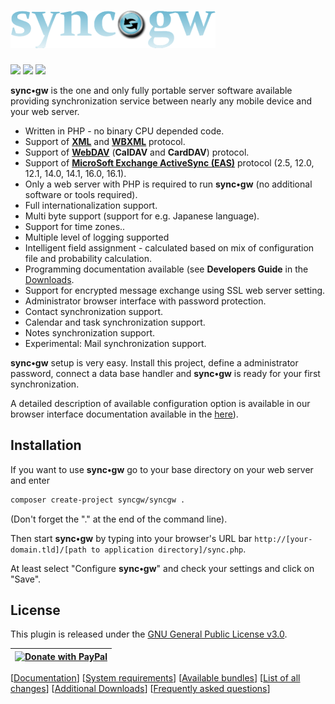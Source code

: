 # ![picture logo](https://github.com/syncgw/gui-bundle/blob/master/assets/syncgw.png "sync•gw") #
 
![](https://img.shields.io/packagist/v/syncgw/syncgw.svg)
![](https://img.shields.io/packagist/l/syncgw/syncgw.svg)
![](https://img.shields.io/packagist/dt/syncgw/syncgw.svg)
 
**sync•gw** is the one and only fully portable server software available providing synchronization service between nearly any mobile device and your web server.

* Written in PHP - no binary CPU depended code.
* Support of **[XML](https://en.wikipedia.org/wiki/XML)** and 
**[WBXML](http://en.wikipedia.org/wiki/WBXML)** protocol.
* Support of **[WebDAV](https://en.wikipedia.org/wiki/WebDAV)** (**CalDAV** and **CardDAV**) protocol.
* Support of **[MicroSoft Exchange ActiveSync (EAS)](http://en.wikipedia.org/wiki/Exchange_ActiveSync)** protocol (2.5, 12.0, 12.1, 14.0, 14.1, 16.0, 16.1).
* Only a web server with PHP is required to run **sync•gw** (no additional software or tools required).
* Full internationalization support.
* Multi byte support (support for e.g. Japanese language).
* Support for time zones..
* Multiple level of logging supported
* Intelligent field assignment - calculated based on mix of configuration file and probability calculation.
* Programming documentation available (see **Developers Guide** in the [Downloads](../doc-bundle/Downloads.md).
* Support for encrypted message exchange using SSL web server setting.
* Administrator browser interface with password protection.
* Contact synchronization support.
* Calendar and task synchronization support.
* Notes synchronization support.
* Experimental: Mail synchronization support.

**sync•gw** setup is very easy. Install this project, define a administrator password, connect a data base handler and **sync•gw** is ready for your first synchronization.

A detailed description of available configuration option is available in our browser interface documentation available in the [here](../doc-bundle/Downloads.md)).

## Installation ##

If you want to use **sync•gw** go to your base directory on your web server and enter

```bash
composer create-project syncgw/syncgw .
```
(Don't forget the "." at the end of the command line).

Then start **sync•gw** by typing into your browser's URL bar `http://[your-domain.tld]/[path to application directory]/sync.php`.

At least select "Configure **sync•gw**" and check your settings and click on "Save".

## License ##
This plugin is released under the [GNU General Public License v3.0](https://github.com/toteph42/syncgw/blob/master/syncgw/LICENSE).

|  <a href="https://www.paypal.com/donate/?hosted_button_id=DS6VK49NAFHEQ" target="_blank" rel="noopener">   <img src="https://www.paypalobjects.com/en_US/DK/i/btn/btn_donateCC_LG.gif" alt="Donate with PayPal"/> </a> | 
| --- | 

[[Documentation](https://github.com/syncgw/doc-bundle/blob/master/README.md)]
[[System requirements](https://github.com/syncgw/doc-bundle/blob/master/PreReqs.md)] 
[[Available bundles](https://github.com/syncgw/doc-bundle/blob/master/Packages.md)] 
[[List of all changes](https://github.com/syncgw/doc-bundle/blob/master/Changes.md)] 
[[Additional Downloads](https://github.com/syncgw/doc-bundle/blob/master/Downloads.md)] 
[[Frequently asked questions](https://github.com/syncgw/doc-bundle/blob/master/FAQ.md)] 
